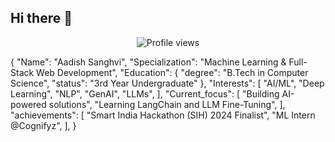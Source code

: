 ## Hi there 👋

<p align="center">
  <img src="https://komarev.com/ghpvc/?username=YOUR_GITHUB_USERNAME&label=Profile%20views&color=0e75b6&style=flat" alt="Profile views"/>
</p>

{
  "Name": "Aadish Sanghvi",
  "Specialization": "Machine Learning & Full-Stack Web Development",
  "Education": {
    "degree": "B.Tech in Computer Science",
    "status": "3rd Year Undergraduate"
  },
  "Interests": [
    "AI/ML",
    "Deep Learning",
    "NLP",
    "GenAI",
    "LLMs",
  ],
  "Current_focus": [
    "Building AI-powered solutions",
    "Learning LangChain and LLM Fine-Tuning",
  ], 
  "achievements": [
    "Smart India Hackathon (SIH) 2024 Finalist",
    "ML Intern @Cognifyz",
  ],
}

